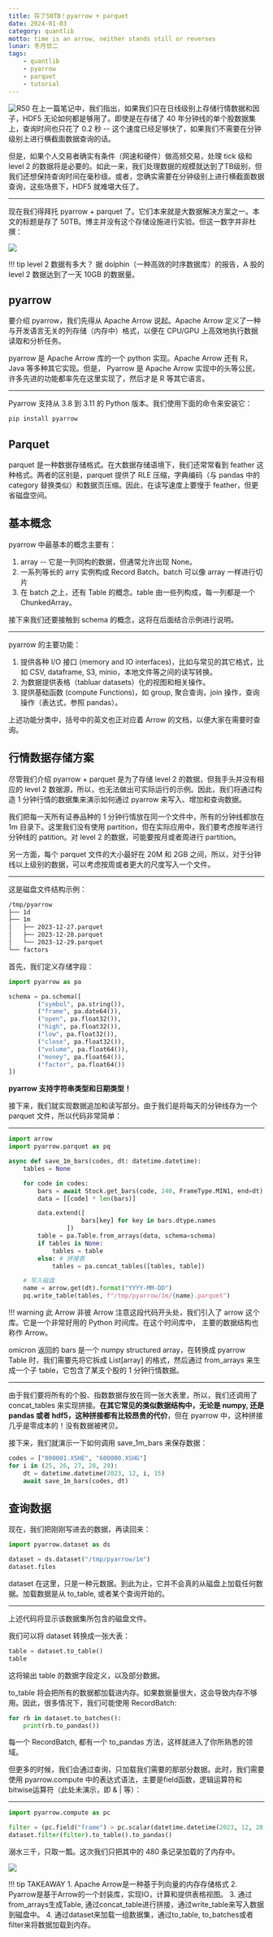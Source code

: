 ```yaml
---
title: 存了50TB！pyarrow + parquet
date: 2024-01-03
category: quantlib
motto: time is an arrow, neither stands still or reverses
lunar: 冬月廿二
tags: 
    - quantlib
    - pyarrow
    - parquet
    - tutorial
---
```


![R50](https://images.jieyu.ai/images/2024/01/apache-arrow.jpg)
在上一篇笔记中，我们指出，如果我们只在日线级别上存储行情数据和因子，HDF5 无论如何都是够用了。即使是在存储了 40 年分钟线的单个股数据集上，查询时间也只花了 0.2 秒 -- 这个速度已经足够快了，如果我们不需要在分钟级别上进行横截面数据查询的话。
<!--more-->
但是，如果个人交易者确实有条件（网速和硬件）做高频交易，处理 tick 级和 level 2 的数据将是必要的。如此一来，我们处理数据的规模就达到了TB级别，但我们还想保持查询时间在毫秒级。或者，您确实需要在分钟级别上进行横截面数据查询，这些场景下，HDF5 就难堪大任了。

---

现在我们得拜托 pyarrow + parquet 了。它们本来就是大数据解决方案之一。本文的标题是存了 50TB。博主并没有这个存储设施进行实验。但这一数字并非杜撰：

![](https://images.jieyu.ai/images/2024/01/parquet-with-50-tb-tick.jpg)

!!! tip level 2 数据有多大？
    据 dolphin（一种高效的时序数据库）的报告，A 股的 level 2 数据达到了一天 10GB 的数据量。

## pyarrow

要介绍 pyarrow，我们先得从 Apache Arrow 说起。Apache Arrow 定义了一种与开发语言无关的列存储（内存中）格式，以便在 CPU/GPU 上高效地执行数据读取和分析任务。

pyarrow 是 Apache Arrow 库的一个 python 实现。Apache Arrow 还有 R， Java 等多种其它实现。但是， Pyarrow 是 Apache Arrow 实现中的头等公民，许多先进的功能都率先在这里实现了，然后才是 R 等其它语言。

---

Pyarrow 支持从 3.8 到 3.11 的 Python 版本。我们使用下面的命令来安装它：

```bash
pip install pyarrow
```

## Parquet
parquet 是一种数据存储格式。在大数据存储语境下，我们还常常看到 feather 这种格式。两者的区别是，parquet 提供了 RLE 压缩，字典编码（与 pandas 中的 category 替换类似）和数据页压缩。因此，在读写速度上要慢于 feather，但更省磁盘空间。

## 基本概念

pyarrow 中最基本的概念主要有：
1. array -- 它是一列同构的数据，但通常允许出现 None。
2. 一系列等长的 arry 实例构成 Record Batch。batch 可以像 array 一样进行切片
3. 在 batch 之上，还有 Table 的概念。table 由一些列构成，每一列都是一个 ChunkedArray。

接下来我们还要接触到 schema 的概念，这将在后面结合示例进行说明。

---

pyarrow 的主要功能：
1. 提供各种 I/O 接口 (memory and IO interfaces)，比如与常见的其它格式，比如 CSV, dataframe, S3, minio，本地文件等之间的读写转换。
2. 为数据提供表格（tabluar datasets）化的视图和相关操作。
3. 提供基础函数 (compute Functions)，如 group, 聚合查询，join 操作，查询操作（表达式，参照 pandas）。

上述功能分类中，括号中的英文也正对应着 Arrow 的文档，以便大家在需要时查询。

## 行情数据存储方案

尽管我们介绍 pyarrow + parquet 是为了存储 level 2 的数据，但我手头并没有相应的 level 2 数据源，所以，也无法做出可实际运行的示例。因此，我们将通过构造 1 分钟行情的数据集来演示如何通过 pyarrow 来写入、增加和查询数据。

我们把每一天所有证券品种的 1 分钟行情放在同一个文件中，所有的分钟线都放在 1m 目录下。这里我们没有使用 partition，但在实际应用中，我们要考虑按年进行分钟线的 patition。对 level 2 的数据，可能要按月或者周进行 partition。

另一方面，每个 parquet 文件的大小最好在 20M 和 2GB 之间，所以，对于分钟线以上级别的数据，可以考虑按周或者更大的尺度写入一个文件。

---

这是磁盘文件结构示例：

```bash
/tmp/pyarrow
├── 1d
├── 1m
│   ├── 2023-12-27.parquet
│   ├── 2023-12-28.parquet
│   └── 2023-12-29.parquet
└── factors
```

首先，我们定义存储字段：

```python
import pyarrow as pa

schema = pa.schema([
        ("symbol", pa.string()),
        ("frame", pa.date64()),
        ("open", pa.float32()),
        ("high", pa.float32()),
        ("low", pa.float32()),
        ("close", pa.float32()),
        ("volume", pa.float64()),
        ("money", pa.float64()),
        ("factor", pa.float64())
])
```

**pyarrow 支持字符串类型和日期类型！**

接下来，我们就实现数据追加和读写部分。由于我们是将每天的分钟线存为一个 parquet 文件，所以代码非常简单：

---

```python
import arrow
import pyarrow.parquet as pq

async def save_1m_bars(codes, dt: datetime.datetime):
    tables = None

    for code in codes:
        bars = await Stock.get_bars(code, 240, FrameType.MIN1, end=dt)
        data = [[code] * len(bars)]

        data.extend([
                    bars[key] for key in bars.dtype.names
                ])
        table = pa.Table.from_arrays(data, schema=schema)
        if tables is None:
            tables = table
        else: # 拼接表
            tables = pa.concat_tables([tables, table])

    # 写入磁盘
    name = arrow.get(dt).format("YYYY-MM-DD")
    pq.write_table(tables, f"/tmp/pyarrow/1m/{name}.parquet")
```

!!! warning 此 Arrow 非彼 Arrow
    注意这段代码开头处，我们引入了 arrow 这个库。它是一个非常好用的 Python 时间库。在这个时间库中， 主要的数据结构也称作 Arrow。

omicron 返回的 bars 是一个 numpy structured array，在转换成 pyarrow Table 时，我们需要先将它拆成 List[array] 的格式，然后通过 from_arrays 来生成一个子 table，它包含了某支个股的 1 分钟行情数据。

---

由于我们要将所有的个股、指数数据存放在同一张大表里，所以，我们还调用了 concat_tables 来实现拼接。**在其它常见的类似数据结构中，无论是 numpy, 还是 pandas 或者 hdf5，这种拼接都有比较昂贵的代价**，但在 pyarrow 中，这种拼接几乎是零成本的！没有数据被拷贝。

接下来，我们就演示一下如何调用 save_1m_bars 来保存数据：


```python
codes = ["000001.XSHE", "600000.XSHG"]
for i in (25, 26, 27, 28, 29):
    dt = datetime.datetime(2023, 12, i, 15)
    await save_1m_bars(codes, dt)
```

## 查询数据

现在，我们把刚刚写进去的数据，再读回来：

```python
import pyarrow.dataset as ds

dataset = ds.dataset("/tmp/pyarrow/1m")
dataset.files
```

dataset 在这里，只是一种元数据。到此为止，它并不会真的从磁盘上加载任何数据。加载数据是从 to_table, 或者某个查询开始的。

---

上述代码将显示该数据集所包含的磁盘文件。

我们可以将 dataset 转换成一张大表：

```python
table = dataset.to_table()
table
```

这将输出 table 的数据字段定义，以及部分数据。

to_table 将会把所有的数据都加载进内存。如果数据量很大，这会导致内存不够用。因此，很多情况下，我们可能使用 RecordBatch:

```python
for rb in dataset.to_batches():
    print(rb.to_pandas())
```

每一个 RecordBatch, 都有一个 to_pandas 方法，这样就进入了你所熟悉的领域。

但更多的时候，我们会通过查询，只加载我们需要的那部分数据。此时，我们需要使用 pyarrow.compute 中的表达式语法，主要是field函数，逻辑运算符和bitwise运算符（此处未演示，即 & | 等）：

---

```python
import pyarrow.compute as pc

filter = (pc.field("frame") > pc.scalar(datetime.datetime(2023, 12, 28, 15)))
dataset.filter(filter).to_table().to_pandas()
```

溺水三千，只取一瓢。这次我们只把其中的 480 条记录加载的了内存中。

![](https://images.jieyu.ai/images/2024/01/pyarrow-filter.jpg)

!!! tip TAKEAWAY
    1. Apache Arrow是一种基于列向量的内存存储格式
    2. Pyarrow是基于Arrow的一个封装库，实现IO，计算和提供表格视图。
    3. 通过from_arrays生成Table, 通过concat_table进行拼接，通过write_table来写入数据到磁盘中。
    4. 通过dataset来加载一组数据集，通过to_table, to_batches或者filter来将数据加载到内存。
